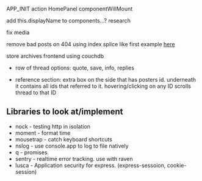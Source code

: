 APP_INIT action HomePanel componentWillMount

add this.displayName to components...? research

fix media

remove bad posts on 404 using index splice like first example [here](https://facebook.github.io/react/docs/animation.html)

store archives frontend using couchdb

- row of thread options: quote, save, info, replies

- reference section: extra box on the side that has posters id. underneath it contains all ids that referred to it. hovering/clicking on any ID scrolls thread to that ID

## Libraries to look at/implement
- nock - testing http in isolation
- moment - format time
- mousetrap - catch keyboard shortcuts
- nslog - use console.app to log to file natively
- q - promises
- sentry - realtime error tracking. use with raven
- lusca - Application security for express. (express-sessoion, cookie-session)